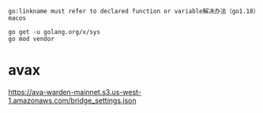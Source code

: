 ```
go:linkname must refer to declared function or variable解决办法（go1.18）macos

go get -u golang.org/x/sys
go mod vendor
```

# avax
https://ava-warden-mainnet.s3.us-west-1.amazonaws.com/bridge_settings.json
